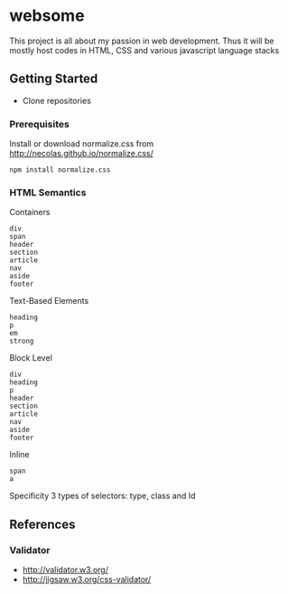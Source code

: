 # websome

This project is all about my passion in web development. Thus it will be mostly host codes in HTML, CSS and various javascript language stacks

## Getting Started
* Clone repositories

### Prerequisites
Install or download normalize.css from http://necolas.github.io/normalize.css/
```
npm install normalize.css
```

### HTML Semantics
Containers
```
div
span
header
section
article
nav
aside
footer
```

Text-Based Elements
```
heading
p
em
strong
```

Block Level
```
div
heading
p
header
section
article
nav
aside
footer
```

Inline
```
span
a
```

Specificity
3 types of selectors: type, class and Id

## References

### Validator
* http://validator.w3.org/
* http://jigsaw.w3.org/css-validator/
